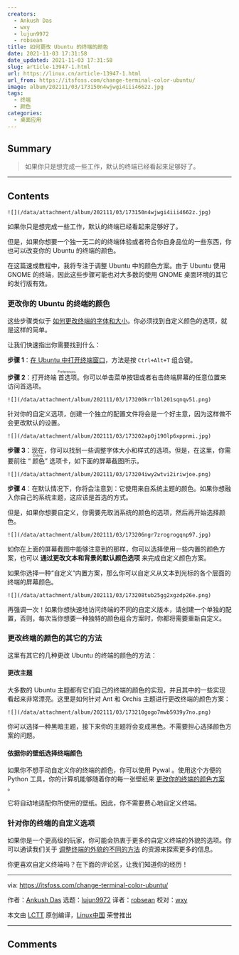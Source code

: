 ```yaml
---
creators:
  - Ankush Das
  - wxy
  - lujun9972
  - robsean
title: 如何更改 Ubuntu 的终端的颜色
date: 2021-11-03 17:31:58
date_updated: 2021-11-03 17:31:58
slug: article-13947-1.html
url: https://linux.cn/article-13947-1.html
url_from: https://itsfoss.com/change-terminal-color-ubuntu/
image: album/202111/03/173150n4wjwgi4iii4662z.jpg
tags:
  - 终端
  - 颜色
categories:
  - 桌面应用
---
```


## Summary

> 如果你只是想完成一些工作，默认的终端已经看起来足够好了。

***

<!-- more -->

## Contents

`![](/data/attachment/album/202111/03/173150n4wjwgi4iii4662z.jpg)`

如果你只是想完成一些工作，默认的终端已经看起来足够好了。

但是，如果你想要一个独一无二的的终端体验或者符合你自身品位的一些东西，你也可以改变你的 Ubuntu 的终端的颜色。

在这篇速成教程中，我将专注于调整 Ubuntu 中的颜色方案。由于 Ubuntu 使用 GNOME 的终端，因此这些步骤可能也对大多数的使用 GNOME 桌面环境的其它的发行版有效。

### 更改你的 Ubuntu 的终端的颜色

这些步骤类似于 [如何更改终端的字体和大小](https://itsfoss.com/change-terminal-font-ubuntu/)。你必须找到自定义颜色的选项，就是这样的简单。

让我们快速指出你需要找到什么：

**步骤 1**：[在 Ubuntu 中打开终端窗口](https://itsfoss.com/open-terminal-ubuntu/)，方法是按 `Ctrl+Alt+T` 组合键。

**步骤 2**：打开终端<ruby> 首选项 <rt>  Preferences </rt></ruby>。你可以单击菜单按钮或者右击终端屏幕的任意位置来访问首选项。

`![](/data/attachment/album/202111/03/173200krrlbl201sqnqv51.png)`

针对你的自定义选项，创建一个独立的配置文件将会是一个好主意，因为这样做不会更改默认的设置。

`![](/data/attachment/album/202111/03/173202ap0j190lp6xppnmi.jpg)`

**步骤 3**：现在，你可以找到一些调整字体大小和样式的选项。但是，在这里，你需要前往 “<ruby> 颜色 <rt>  Colors </rt></ruby>” 选项卡，如下面的屏幕截图所示。

`![](/data/attachment/album/202111/03/173204iwy2wtvi2iriwjoe.png)`

**步骤 4**：在默认情况下，你将会注意到：它使用来自系统主题的颜色。如果你想融入你自己的系统主题，这应该是首选的方式。

但是，如果你想要自定义，你需要先取消系统的颜色的选项，然后再开始选择颜色。

`![](/data/attachment/album/202111/03/173206ngr7zrogrogqnp97.jpg)`

如你在上面的屏幕截图中能够注意到的那样，你可以选择使用一些内置的颜色方案，也可以 **通过更改文本和背景的默认颜色选项** 来完成自定义颜色方案。

如果你选择一种“自定义”内置方案，那么你可以自定义从文本到光标的各个层面的终端的屏幕颜色。

`![](/data/attachment/album/202111/03/173208tub25gg2xgzdp26e.png)`

再强调一次！如果你想快速地访问终端的不同的自定义版本，请创建一个单独的配置，否则，每次当你想要一种独特的颜色组合方案时，你都将需要重新自定义。

### 更改终端的颜色的其它的方法

这里有其它的几种更改 Ubuntu 的终端的颜色的方法：

#### 更改主题

大多数的 Ubuntu 主题都有它们自己的终端的颜色的实现，并且其中的一些实现看起来非常漂亮。这里是如何针对 Ant 和 Orchis 主题进行更改终端的颜色方案：

`![](/data/attachment/album/202111/03/173210gogo7mwb5939y7no.png)`

你可以选择一种黑暗主题，接下来你的主题将会变成黑色。不需要担心选择颜色方案的问题。

#### 依据你的壁纸选择终端颜色

如果你不想手动自定义你的终端的颜色，你可以使用 Pywal 。使用这个方便的 Python 工具，你的计算机能够随着你的每一张壁纸来 [更改你的终端的颜色方案](https://itsfoss.com/pywal/) 。

它将自动地适配你所使用的壁纸。因此，你不需要费心地自定义终端。

### 针对你的终端的自定义选项

如果你是一个更高级的玩家，你可能会热衷于更多的自定义终端的外貌的选项。你可以通读我们关于 [调整终端的外貌的不同的方法](https://itsfoss.com/customize-linux-terminal/) 的资源来探索更多的信息。

你更喜欢自定义终端吗？在下面的评论区，让我们知道你的经历！

---

via: <https://itsfoss.com/change-terminal-color-ubuntu/>

作者：[Ankush Das](https://itsfoss.com/author/ankush/) 选题：[lujun9972](https://github.com/lujun9972) 译者：[robsean](https://github.com/robsean) 校对：[wxy](https://github.com/wxy)

本文由 [LCTT](https://github.com/LCTT/TranslateProject) 原创编译，[Linux中国](https://linux.cn/) 荣誉推出

***

## Comments
